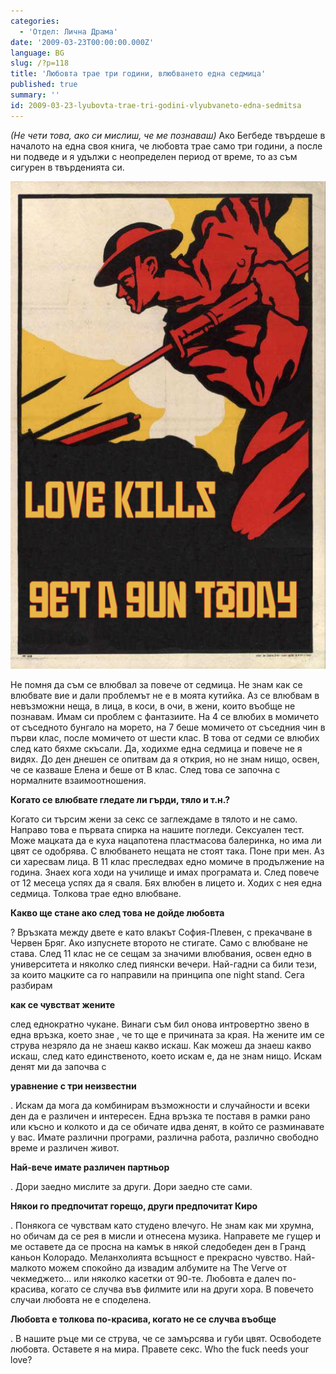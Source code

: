 ```yaml
---
categories:
  - 'Отдел: Лична Драма'
date: '2009-03-23T00:00:00.000Z'
language: BG
slug: /?p=118
title: 'Любовта трае три години, влюбването една седмица'
published: true
summary: ''
id: 2009-03-23-lyubovta-trae-tri-godini-vlyubvaneto-edna-sedmitsa
---
```


_(Не чети това, ако си мислиш, че ме познаваш)_ Ако Бегбеде твърдеше в началото на една своя книга, че любовта трае само три години, а после ни подведе и я удължи с неопределен период от време, то аз съм сигурен в твърденията си.

![love_kills___get_a_gun_by_blacklotusjpg](https://raw.githubusercontent.com/kirilchristov/blog_images/main/2009/03/love_kills___get_a_gun_by_blacklotusjpg.jpeg)

Не помня да съм се влюбвал за повече от седмица. Не знам как се влюбвате вие и дали проблемът не е в моята кутийка. Аз се влюбвам в невъзможни неща, в лица, в коси, в очи, в жени, които въобще не познавам. Имам си проблем с фантазиите. На 4 се влюбих в момичето от съседното бунгало на морето, на 7 беше момичето от съседния чин в първи клас, после момичето от шести клас. В това от седми се влюбих след като бяхме скъсали. Да, ходихме една седмица и повече не я видях. До ден днешен се опитвам да я открия, но не знам нищо, освен, че се казваше Елена и беше от В клас. След това се започна с нормалните взаимоотношения.

**Когато се влюбвате гледате ли гърди, тяло и т.н.?**

Когато си търсим жени за секс се заглеждаме в тялото и не само. Направо това е първата спирка на нашите погледи. Сексуален тест. Може мацката да е куха нацапотена пластмасова балеринка, но има ли цвят се одобрява. С влюбването нещата не стоят така. Поне при мен. Аз си харесвам лица. В 11 клас преследвах едно момиче в продължение на година. Знаех кога ходи на училище и имах програмата и. След повече от 12 месеца успях да я сваля. Бях влюбен в лицето и. Ходих с нея една седмица. Толкова трае едно влюбване.

**Какво ще стане ако след това не дойде любовта**

? Връзката между двете е като влакът София-Плевен, с прекачване в Червен Бряг. Ако изпуснете второто не стигате. Само с влюбване не става. След 11 клас не се сещам за значими влюбвания, освен едно в университета и няколко след пиянски вечери. Най-гадни са били тези, за които мацките са го направили на принципа one night stand. Сега разбирам

**как се чувстват жените**

след еднократно чукане. Винаги съм бил онова интровертно звено в една връзка, което знае , че то ще е причината за края. На жените им се струва незряло да не знаеш какво искаш. Как можеш да знаеш какво искаш, след като единственото, което искам е, да не знам нищо. Искам денят ми да започва с

**уравнение с три неизвестни**

. Искам да мога да комбинирам възможности и случайности и всеки ден да е различен и интересен. Една връзка те поставя в рамки рано или късно и колкото и да се обичате идва денят, в който се разминавате у вас. Имате различни програми, различна работа, различно свободно време и различен живот.

**Най-вече имате различен партньор**

. Дори заедно мислите за други. Дори заедно сте сами.

**Някои го предпочитат горещо, други предпочитат Киро**

. Понякога се чувствам като студено влечуго. Не знам как ми хрумна, но обичам да се рея в мисли и отнесена музика. Направете ме гущер и ме оставете да се просна на камък в някой следобеден ден в Гранд каньон Колорадо. Меланхолията всъщност е прекрасно чувство. Най-малкото можем спокойно да извадим албумите на The Verve от чекмеджето... или няколко касетки от 90-те. Любовта е далеч по-красива, когато се случва във филмите или на други хора. В повечето случаи любовта не е споделена.

**Любовта е толкова по-красива, когато не се случва въобще**

. В нашите ръце ми се струва, че се замърсява и губи цвят. Освободете любовта. Оставете я на мира. Правете секс. Who the fuck needs your love?
